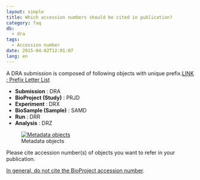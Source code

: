 ```yaml
---
layout: simple
title: Which accession numbers should be cited in publication?
category: faq
db:
  - dra
tags: 
  - Accession number
date: 2015-04-02T12:01:07
lang: en
---
```




<html>
<p>A DRA submission is composed of following objects with unique prefix.<a href="/prefix-e.html">LINK : Prefix Letter List</a> </p>
<div class="sub_index">
  <ul class="no_list_style">
    <li><b>Submission</b> : DRA</li>
    <li><b>BioProject (Study)</b> : PRJD</li>
    <li><b>Experiment</b> : DRX</li>
    <li><b>BioSample (Sample)</b> : SAMD</li>
    <li><b>Run</b> : DRR</li>
    <li><b>Analysis</b> : DRZ</li>
  </ul>
</div>
<figure><a href="{{ site.baseurl }}/assets/images/books/sra_object.png" title="Metadata objects"> <img src="{{ site.baseurl }}/assets/images/books/sra_object.png" alt="Metadata objects" title="Metadata objects" class="w450"></a>
  <figcaption class="caption">Metadata objects</figcaption>
</figure>
<p>Please cite accession number(s) of objects you want to refer in your publication.</p>
<p><a href="/bioproject/faq-e.html#project-accession">In general, do not cite the BioProject accession number</a>.</p>
</html>